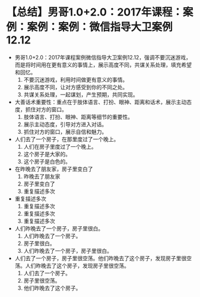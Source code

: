 # 【总结】男哥1.0+2.0：2017年课程：案例：案例：案例：微信指导大卫案例12.12

-   男哥1.0+2.0：2017年课程案例微信指导大卫案例12.12，强调不要沉迷游戏，而是将时间用在更有意义的事情上，展示高度不同，共谋关系处理，填充希望和回忆。
    1.  不要沉迷游戏，利用时间做更有意义的事情。
    2.  展示高度不同，让对方感受到你的不同之处。
    3.  共谋关系处理，一起谋划，产生预期，共同实现。
-   大善话术重要性：重点在于肢体语言、打扮、眼神、距离和话术，展示主动态度，抓住对方的窗口。
    1.  肢体语言、打扮、眼神、距离等细节的重要性。
    2.  展示主动态度，引导对方进入对话。
    3.  抓住对方的窗口，展示自信和魅力。
-   人们去了一个房子，在那里度过了一个晚上。
    1.  人们在房子里度过了一个晚上。
    2.  这个房子是大家的。
    3.  这个房子是白色的。
-   在昨晚去了朋友家，房子里变白了
    1.  昨晚去了朋友家
    2.  房子里变白了
    3.  重复描述多次
-   重复描述多次
    1.  重复描述多次
    2.  重复描述多次
    3.  重复描述多次
-   人们昨晚去了一个房子，房子里很白。
    1.  人们昨晚去了一个房子。
    2.  房子里很白。
    3.  人们昨晚去了一个房子，房子里很白。
-   人们去了一个房子，房子里很空荡。他们昨晚去了这个房子，发现房子里很空荡。人们昨晚去了这个房子，发现房子里很空荡。
    1.  人们去了一个房子。
    2.  房子里很空荡。
    3.  他们昨晚去了这个房子。